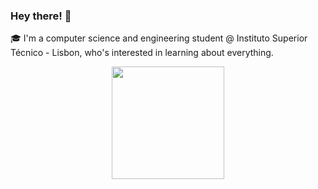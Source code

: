 ### Hey there! 👾

🎓 I'm a computer science and engineering student @ Instituto Superior Técnico - Lisbon, who's interested in learning about everything.

<div align="center">
  <a href="https://github.com/tiagopmartins">
  <img height="180em" src="https://github-readme-stats.vercel.app/api?username=tiagopmartins&show_icons=true&theme=dark&include_all_commits=true&count_private=true"/>
</div>
